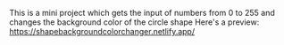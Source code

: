 This is a mini project which gets the input of numbers from 0 to 255 and changes the background color of the circle shape
Here's a preview: https://shapebackgroundcolorchanger.netlify.app/ 